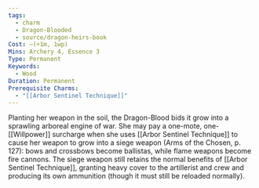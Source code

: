 ```yaml
---
tags:
  - charm
  - Dragon-Blooded
  - source/dragon-heirs-book
Cost: —(+1m, 1wp)
Mins: Archery 4, Essence 3
Type: Permanent
Keywords:
  - Wood
Duration: Permanent
Prerequisite Charms:
  - "[[Arbor Sentinel Technique]]"
---
```

Planting her weapon in the soil, the Dragon-Blood bids it grow into a sprawling arboreal engine of war. She may pay a one-mote, one-[[Willpower]] surcharge when she uses [[Arbor Sentinel Technique]] to cause her weapon to grow into a siege weapon (Arms of the Chosen, p. 127): bows and crossbows become ballistas, while flame weapons become fire cannons. The siege weapon still retains the normal benefits of [[Arbor Sentinel Technique]], granting heavy cover to the artillerist and crew and producing its own ammunition (though it must still be reloaded normally).